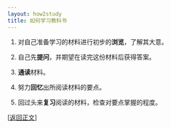 ```yaml
---
layout: how2study
title: 如何学习教科书
---
```


1. 对自己准备学习的材料进行初步的**浏览**，了解其大意。

2. 自己先**提问**，并期望在读完这份材料后获得答案。

3. **通读**材料。

4. 努力**回忆**出所阅读材料的要点。

5. 回过头来**复习**阅读的材料，检查对要点掌握的程度。

[[返回正文](how2study_3.html#asw03)]
